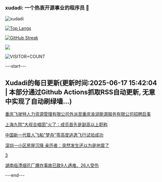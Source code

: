 ### xudadi: 一个热衷开源事业的程序员 👋

![xudadi](https://github-readme-stats-git-masterorgs-github-readme-stats-team.vercel.app/api?username=xudadi)

[![Top Langs](https://github-readme-stats.vercel.app/api/top-langs/?username=xudadi)](https://github.com/anuraghazra/github-readme-stats)

[![GitHub Streak](https://streak-stats.demolab.com?user=xudadi&locale=zh_Hans)](https://git.io/streak-stats)

![](https://raw.githubusercontent.com/xudadi/xudadi/main/assets/github-contribution-grid-snake.svg)

![VISITOR+COUNT](https://komarev.com/ghpvc/?username=xudadi&label=VISITOR+COUNT)


---start---

## Xudadi的每日更新(更新时间:2025-06-17 15:42:04 | 本部分通过Github Actions抓取RSS自动更新, 无意中实现了自动刷绿墙...)

[重庆飞驶特人力资源管理有限公司外派至重庆渝润能源服务有限公司招聘启事](https://www.gongkaoleida.com/article/2456177)

[上海九院"大叔合唱团"火了：成员首先是副高以上职称](https://m.163.com/news/article/K28OS64M0550A0OW.html)

[中国新一代载人飞船"梦舟"零高度逃逸飞行试验成功](https://m.163.com/news/article/K28S0T2P0001899O.html)

[深圳一小区房屋沉降 亲历者：突然发生还以为是地震了](https://m.163.com/news/article/K28Q2IFR0534P59R.html)

[3](https://m.163.com/touch/news/sub/domestic)

[湖南临澧烟花厂爆炸事故已致9人遇难、26人受伤](https://m.163.com/news/article/K28P77CK0534A4SC.html)

---end---
